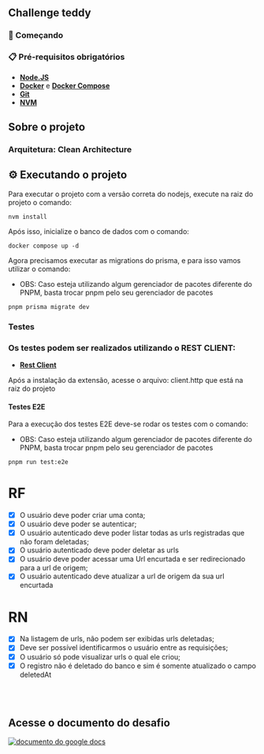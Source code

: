 ## Challenge teddy

### 🚀 Começando

### 📋 Pré-requisitos obrigatórios

- **[Node.JS](https://www.python.org/downloads/release/python-392/)**
- **[Docker](https://docs.docker.com/desktop/)** e **[Docker Compose](https://docs.docker.com/compose/)**
- **[Git](https://git-scm.com/)**
- **[NVM](https://github.com/nvm-sh/nvm)**

## Sobre o projeto
### Arquitetura: Clean Architecture

## ⚙️ Executando o projeto

Para executar o projeto com a versão correta do nodejs, execute na raiz do projeto o comando:
```
nvm install
```

Após isso, inicialize o banco de dados com o comando:

```
docker compose up -d 
```

Agora precisamos executar as migrations do prisma, e para isso vamos utilizar o comando:

- OBS: Caso esteja utilizando algum gerenciador de pacotes diferente do PNPM, basta trocar pnpm pelo seu gerenciador de pacotes

```
pnpm prisma migrate dev
```

### Testes
### Os testes podem ser realizados utilizando o REST CLIENT:

- **[Rest Client](https://marketplace.visualstudio.com/items?itemName=humao.rest-client)**

Após a instalação da extensão, acesse o arquivo: client.http que está na raiz do projeto

#### Testes E2E
Para a execução dos testes E2E deve-se rodar os testes com o comando: 
- OBS: Caso esteja utilizando algum gerenciador de pacotes diferente do PNPM, basta trocar pnpm pelo seu gerenciador de pacotes

```
pnpm run test:e2e
```

# RF

- [x] O usuário deve poder criar uma conta;
- [x] O usuário deve poder se autenticar;
- [x] O usuário autenticado deve poder listar todas as urls registradas que não foram deletadas;
- [x] O usuário autenticado deve poder deletar as urls
- [x] O usuário deve poder acessar uma Url encurtada e ser redirecionado para a url de origem;
- [x] O usuário autenticado deve atualizar a url de origem da sua url encurtada

# RN

- [x] Na listagem de urls, não podem ser exibidas urls deletadas;
- [x] Deve ser possível identificarmos o usuário entre as requisições;
- [x] O usuário só pode visualizar urls o qual ele criou;
- [x] O registro não é deletado do banco e sim é somente atualizado o campo deletedAt

<!--START_SECTION:footer-->

<br />
<br />

<p align="center">
  <h2>Acesse o documento do desafio</h2>
  <a href="https://docs.google.com/document/d/1eZpPju0EHUO5tzGgi3J3G0dtGX8G9i6eh1FU39WYg2M/edit#heading=h.7smh7sn2jj7n" target="_blank">
    <img align="center" src="https://teddydigital.io/wp-content/uploads/2023/10/logo-preto-2048x992.png" alt="documento do google docs"/>
  </a>
</p>

<!--END_SECTION:footer-->
